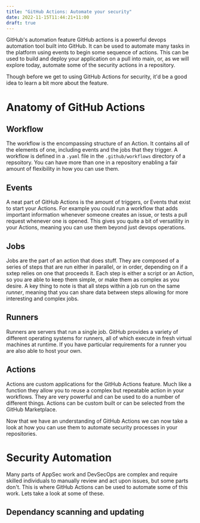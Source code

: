 ```yaml
---
title: "GitHub Actions: Automate your security"
date: 2022-11-15T11:44:21+11:00
draft: true
---
```


GitHub's automation feature GitHub actions is a powerful devops automation tool built into GitHub. It can be used to automate many tasks in the platform using events to begin some sequence of actions. This can be used to build and deploy your application on a pull into main, or, as we will explore today, automate some of the security actions in a repository.

Though before we get to using GitHub Actions for security, it'd be a good idea to learn a bit more about the feature.

# Anatomy of GitHub Actions

## Workflow

The workflow is the encompassing structure of an Action. It contains all of the elements of one, including events and the jobs that they trigger. A workflow is defined in a `.yaml` file in the `.github/workflows` directory of a repsoitory. You can have more than one in a repository enabling a fair amount of flexibility in how you can use them.

## Events

A neat part of GitHub Actions is the amount of triggers, or Events that exist to start your Actions. For example you could run a workflow that adds important information whenever someone creates an issue, or tests a pull request whenever one is opened. This gives you quite a bit of versatility in your Actions, meaning you can use them beyond just devops operations.

## Jobs

Jobs are the part of an action that does stuff. They are composed of a series of steps that are run either in parallel, or in order, depending on if a sxtep relies on one that proceeds it. Each step is either a script or an Action, so you are able to keep them simple, or make them as complex as you desire. A key thing to note is that all steps within a job run on the same *runner*, meaning that you can share data between steps allowing for more interesting and complex jobs.

## Runners

Runners are servers that run a single job. GitHub provides a variety of different operating systems for runners, all of which execute in fresh virtual machines at runtime. If you have particular requirements for a runner you are also able to host your own.

## Actions

Actions are custom applications for the GitHub Actions feature. Much like a function they allow you to reuse a complex but repeatable action in your workflows. They are very powerful and can be used to do a number of different things. Actions can be custom built or can be selected from the GitHub Marketplace.

Now that we have an understanding of GitHub Actions we can now take a look at how you can use them to automate security processes in your repositories.

# Security Automation
Many parts of AppSec work and DevSecOps are complex and require skilled individuals to manually review and act upon issues, but some parts don't. This is where GitHub Actions can be used to automate some of this work. Lets take a look at some of these.

## Dependancy scanning and updating

